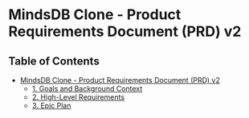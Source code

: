 # MindsDB Clone - Product Requirements Document (PRD) v2

## Table of Contents

- [MindsDB Clone - Product Requirements Document (PRD) v2](#table-of-contents)
  - [1. Goals and Background Context](#1-goals-and-background-context)
  - [2. High-Level Requirements](#2-high-level-requirements)
  - [3. Epic Plan](#3-epic-plan)
